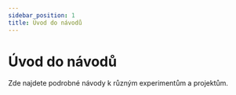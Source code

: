 ```yaml
---
sidebar_position: 1
title: Úvod do návodů
---
```


# Úvod do návodů

Zde najdete podrobné návody k různým experimentům a projektům.